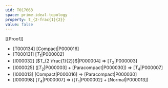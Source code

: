 ```yaml
---
uid: T017663
space: prime-ideal-topology
property: t_{2-frac{1}{2}}
value: false
---
```

[[Proof]]

* [T000134] [Compact|P000016]
* [T000131] [$T_1$|P000002]
* [I000032] [$T_{2 \frac{1}{2}}$|P000004] => [$T_2$|P000003]
* [I000025] ([$T_2$|P000003] + [Paracompact|P000030]) => [$T_4$|P000007]
* [I000013] [Compact|P000016] => [Paracompact|P000030]
* [I000098] [$T_4$|P000007] => ([$T_1$|P000002] + [Normal|P000013])

